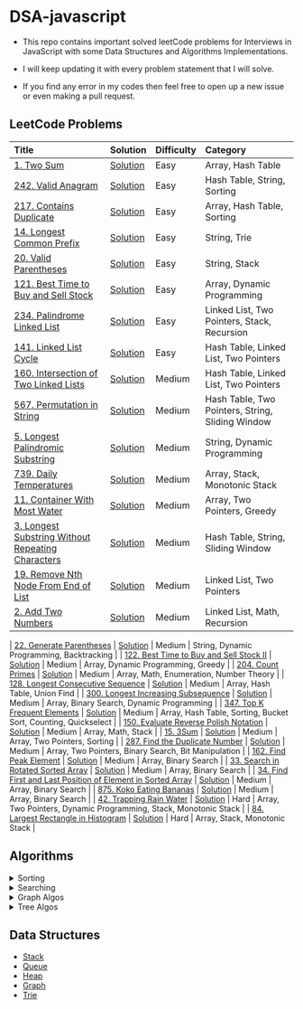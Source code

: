 # DSA-javascript

- This repo contains important solved leetCode problems for Interviews in JavaScript with some Data Structures and Algorithms Implementations.

- I will keep updating it with every problem statement that I will solve.

- If you find any error in my codes then feel free to open up a new issue or even making a pull request.

## LeetCode Problems

| Title                                                                                                                              | Solution                                                                                                | Difficulty | Category                                         |
| :--------------------------------------------------------------------------------------------------------------------------------- | :------------------------------------------------------------------------------------------------------ | :--------- | :----------------------------------------------- |
| [1. Two Sum](https://leetcode.com/problems/two-sum/)                                                                               | [Solution](https://github.com/kartikth40/DSA-javascript/blob/main/problems/twoSum.js)                   | Easy       | Array, Hash Table                                |
| [242. Valid Anagram](https://leetcode.com/problems/valid-anagram/)                                                                 | [Solution](https://github.com/kartikth40/DSA-javascript/blob/main/problems/validAnagram.js)             | Easy       | Hash Table, String, Sorting                      |
| [217. Contains Duplicate](https://leetcode.com/problems/contains-duplicate/)                                                       | [Solution](https://github.com/kartikth40/DSA-javascript/blob/main/problems/containsDuplicate.js)        | Easy       | Array, Hash Table, Sorting                       |
| [14. Longest Common Prefix](https://leetcode.com/problems/longest-common-prefix/)                                                  | [Solution](https://github.com/kartikth40/DSA-javascript/blob/main/problems/longestCommonPrefix.js)      | Easy       | String, Trie                                     |
| [20. Valid Parentheses](https://leetcode.com/problems/valid-parentheses/)                                                          | [Solution](https://github.com/kartikth40/DSA-javascript/blob/main/problems/validParentheses.js)         | Easy       | String, Stack                                    |
| [121. Best Time to Buy and Sell Stock](https://leetcode.com/problems/best-time-to-buy-and-sell-stock/)                             | [Solution](https://github.com/kartikth40/DSA-javascript/blob/main/problems/maxProfit.js)                | Easy       | Array, Dynamic Programming                       |
| [234. Palindrome Linked List](https://leetcode.com/problems/palindrome-linked-list/)                                               | [Solution](https://github.com/kartikth40/DSA-javascript/blob/main/problems/isPalindromeLL.js)           | Easy       | Linked List, Two Pointers, Stack, Recursion      |
| [141. Linked List Cycle](https://leetcode.com/problems/linked-list-cycle/)                                                         | [Solution](https://github.com/kartikth40/DSA-javascript/blob/main/problems/hasCycle.js)                 | Easy       | Hash Table, Linked List, Two Pointers            |
| [160. Intersection of Two Linked Lists](https://leetcode.com/problems/intersection-of-two-linked-lists/)                           | [Solution](https://github.com/kartikth40/DSA-javascript/blob/main/problems/getIntersectionNode.js)      | Medium     | Hash Table, Linked List, Two Pointers            |
| [567. Permutation in String](https://leetcode.com/problems/permutation-in-string/)                                                 | [Solution](https://github.com/kartikth40/DSA-javascript/blob/main/problems/checkInclusion.js)           | Medium     | Hash Table, Two Pointers, String, Sliding Window |
| [5. Longest Palindromic Substring](https://leetcode.com/problems/longest-palindromic-substring/)                                   | [Solution](https://github.com/kartikth40/DSA-javascript/blob/main/problems/longestPalindrome.js)        | Medium     | String, Dynamic Programming                      |
| [739. Daily Temperatures](https://leetcode.com/problems/daily-temperatures/)                                                       | [Solution](https://github.com/kartikth40/DSA-javascript/blob/main/problems/dailyTemperatures.js)        | Medium     | Array, Stack, Monotonic Stack                    |
| [11. Container With Most Water](https://leetcode.com/problems/container-with-most-water/)                                          | [Solution](https://github.com/kartikth40/DSA-javascript/blob/main/problems/maxArea.js)                  | Medium     | Array, Two Pointers, Greedy                      |
| [3. Longest Substring Without Repeating Characters](https://leetcode.com/problems/longest-substring-without-repeating-characters/) | [Solution](https://github.com/kartikth40/DSA-javascript/blob/main/problems/lengthOfLongestSubstring.js) | Medium     | Hash Table, String, Sliding Window               |
| [19. Remove Nth Node From End of List](https://leetcode.com/problems/remove-nth-node-from-end-of-list/)                            | [Solution](https://github.com/kartikth40/DSA-javascript/blob/main/problems/removeNthFromEnd.js)         | Medium     | Linked List, Two Pointers                        |
| [2. Add Two Numbers](https://leetcode.com/problems/add-two-numbers/)                                                               | [Solution](https://github.com/kartikth40/DSA-javascript/blob/main/problems/addTwoNumbers.js)            | Medium     | Linked List, Math, Recursion                     |

| [22. Generate Parentheses](https://leetcode.com/problems/generate-parentheses/) | [Solution](https://github.com/kartikth40/DSA-javascript/blob/main/problems/generateParenthesis.js) | Medium | String, Dynamic Programming, Backtracking |
| [122. Best Time to Buy and Sell Stock II](https://leetcode.com/problems/best-time-to-buy-and-sell-stock-ii/) | [Solution](https://github.com/kartikth40/DSA-javascript/blob/main/problems/maxProfit2.js) | Medium | Array, Dynamic Programming, Greedy |
| [204. Count Primes](https://leetcode.com/problems/count-primes/) | [Solution](https://github.com/kartikth40/DSA-javascript/blob/main/problems/countPrimes.js) | Medium | Array, Math, Enumeration, Number Theory |
| [128. Longest Consecutive Sequence](https://leetcode.com/problems/longest-consecutive-sequence/) | [Solution](https://github.com/kartikth40/DSA-javascript/blob/main/problems/longestConsecutive.js) | Medium | Array, Hash Table, Union Find |
| [300. Longest Increasing Subsequence](https://leetcode.com/problems/longest-increasing-subsequence/) | [Solution](https://github.com/kartikth40/DSA-javascript/blob/main/problems/longestIncreasingSubsequence.js) | Medium | Array, Binary Search, Dynamic Programming |
| [347. Top K Frequent Elements](https://leetcode.com/problems/top-k-frequent-elements/) | [Solution](https://github.com/kartikth40/DSA-javascript/blob/main/problems/topKfrequentElements.js) | Medium | Array, Hash Table, Sorting, Bucket Sort, Counting, Quickselect |
| [150. Evaluate Reverse Polish Notation](https://leetcode.com/problems/evaluate-reverse-polish-notation/) | [Solution](https://github.com/kartikth40/DSA-javascript/blob/main/problems/evalRPN.js) | Medium | Array, Math, Stack |
| [15. 3Sum](https://leetcode.com/problems/3sum/) | [Solution](https://github.com/kartikth40/DSA-javascript/blob/main/problems/threeSum.js) | Medium | Array, Two Pointers, Sorting |
| [287. Find the Duplicate Number](https://leetcode.com/problems/find-the-duplicate-number/) | [Solution](https://github.com/kartikth40/DSA-javascript/blob/main/problems/findDuplicate.js) | Medium | Array, Two Pointers, Binary Search, Bit Manipulation |
| [162. Find Peak Element](https://leetcode.com/problems/find-peak-element/) | [Solution](https://github.com/kartikth40/DSA-javascript/blob/main/problems/findPeakElement.js) | Medium | Array, Binary Search |
| [33. Search in Rotated Sorted Array](https://leetcode.com/problems/search-in-rotated-sorted-array/) | [Solution](https://github.com/kartikth40/DSA-javascript/blob/main/problems/searchInRotated.js) | Medium | Array, Binary Search |
| [34. Find First and Last Position of Element in Sorted Array](https://leetcode.com/problems/find-first-and-last-position-of-element-in-sorted-array/) | [Solution](https://github.com/kartikth40/DSA-javascript/blob/main/problems/searchRange.js) | Medium | Array, Binary Search |
| [875. Koko Eating Bananas](https://leetcode.com/problems/koko-eating-bananas/) | [Solution](https://github.com/kartikth40/DSA-javascript/blob/main/problems/minEatingSpeed.js) | Medium | Array, Binary Search |
| [42. Trapping Rain Water](https://leetcode.com/problems/trapping-rain-water/) | [Solution](https://github.com/kartikth40/DSA-javascript/blob/main/problems/trap.js) | Hard | Array, Two Pointers, Dynamic Programming, Stack, Monotonic Stack |
| [84. Largest Rectangle in Histogram](https://leetcode.com/problems/largest-rectangle-in-histogram/) | [Solution](https://github.com/kartikth40/DSA-javascript/blob/main/problems/largestRectangleArea.js) | Hard | Array, Stack, Monotonic Stack |

<!-- |[]()|[Solution](https://github.com/kartikth40/DSA-javascript/blob/main/problems/__name__.js)|Easy Medium Hard|| -->

## Algorithms

<details>
<summary>Sorting</summary>
<br>
<li><a href='https://github.com/kartikth40/DSA-javascript/blob/main/algorithms/bubbleSort.js'>Bubble Sort</a></li>
<li><a href='https://github.com/kartikth40/DSA-javascript/blob/main/algorithms/countingSort.js'>Counting Sort</a></li>
<li><a href='https://github.com/kartikth40/DSA-javascript/blob/main/algorithms/heapSort.js'>Heap Sort</a></li>
<li><a href='https://github.com/kartikth40/DSA-javascript/blob/main/algorithms/insertionSort.js'>Insertion Sort</a></li>
<li><a href='https://github.com/kartikth40/DSA-javascript/blob/main/algorithms/mergeSort.js'>Merge Sort</a></li>
<li><a href='https://github.com/kartikth40/DSA-javascript/blob/main/algorithms/quickSort.js'>Quick Sort</a></li>
<li><a href='https://github.com/kartikth40/DSA-javascript/blob/main/algorithms/radixSort.js'>Radix Sort</a></li>
<li><a href='https://github.com/kartikth40/DSA-javascript/blob/main/algorithms/selectionSort.js'>Selection Sort</a></li>
<!-- <li><a href='https://github.com/kartikth40/DSA-javascript/blob/main/algorithms/'></a></li> -->
</details>

<details>
<summary>Searching</summary>
<br>
<li><a href='https://github.com/kartikth40/DSA-javascript/blob/main/algorithms/binarySearch.js'>Binary Search</a></li>
<!-- <li><a href='https://github.com/kartikth40/DSA-javascript/blob/main/algorithms/'></a></li> -->
</details>

<details>
<summary>Graph Algos</summary>
<br>
<li><a href='https://github.com/kartikth40/DSA-javascript/blob/main/algorithms/graph-BFS.js'>BFS</a></li>
<li><a href='https://github.com/kartikth40/DSA-javascript/blob/main/algorithms/graph-DFS.js'>DFS</a></li>
<li><a href='https://github.com/kartikth40/DSA-javascript/blob/main/algorithms/dijkstraShortestPath.js'>Dijkstra Shortest Path</a></li>
<!-- <li><a href='https://github.com/kartikth40/DSA-javascript/blob/main/algorithms/'></a></li> -->

</details>

<details>
<summary>Tree Algos</summary>
<br>
<li><a href='https://github.com/kartikth40/DSA-javascript/blob/main/algorithms/tree-BFS.js'>BFS</a></li>
<li><a href='https://github.com/kartikth40/DSA-javascript/blob/main/algorithms/tree-DFS.js'>DFS</a></li>
<!-- <li><a href='https://github.com/kartikth40/DSA-javascript/blob/main/algorithms/'></a></li> -->

</details>

## Data Structures

- [Stack](https://github.com/kartikth40/DSA-javascript/blob/main/data_structures/stack.js)
- [Queue](https://github.com/kartikth40/DSA-javascript/blob/main/data_structures/queue.js)
- [Heap](https://github.com/kartikth40/DSA-javascript/blob/main/data_structures/heap.js)
- [Graph](https://github.com/kartikth40/DSA-javascript/blob/main/data_structures/graph.js)
- [Trie](https://github.com/kartikth40/DSA-javascript/blob/main/data_structures/trie.js)

